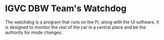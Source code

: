 # IGVC DBW Team's Watchdog

The watchdog is a program that runs on the Pi, along with the UI software. It 
is designed to monitor the rest of the car in a central place and be the 
authority for mode changes.
